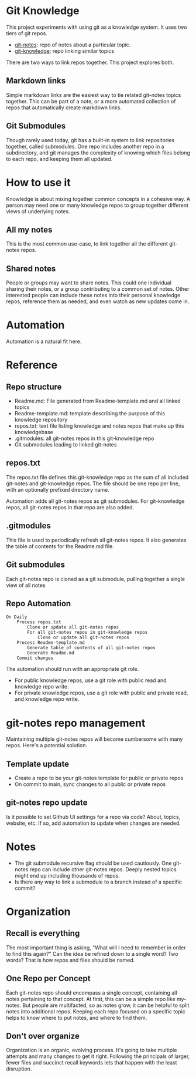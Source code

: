 # Git Knowledge
This project experiments with using git as a knowledge system. It uses two tiers of git repos.
* [git-notes](https://github.com/digitalreplica/git-notes): repo of notes about a particular topic.
* [git-knowledge](https://github.com/digitalreplica/git-knowledge): repo linking similar topics

There are two ways to link repos together. This project explores both.

##  Markdown links
Simple markdown links are the easiest way to tie related git-notes topics together. This can be part of a note, or a more automated collection of repos that automatically create markdown links.

## Git Submodules
Though rarely used today, git has a built-in system to link repositories together, called submodules. One repo includes another repo in a subdirectory, and git manages the complexity of knowing which files belong to each repo, and keeping them all updated.

# How to use it
Knowledge is about mixing together common concepts in a cohesive way. A person may need one or many knowledge repos to group together different views of underlying notes.

## All my notes
This is the most common use-case, to link together all the different git-notes repos.

## Shared notes
People or groups may want to share notes. This could one individual sharing their notes, or a group contributing to a common set of notes. Other interested people can include these notes into their personal knowledge repos, reference them as needed, and even watch as new updates come in.

# Automation
Automation is a natural fit here.

# Reference

## Repo structure
* Readme.md: File generated from Readme-template.md and all linked topics
* Readme-template.md: template describing the purpose of this knowledge repository
* repos.txt: text file listing knowledge and notes repos that make up this knowledgebase
* .gitmodules: all git-notes repos in this git-knowledge repo
* Git submodules leading to linked git-notes 

## repos.txt
The repos.txt file defines this git-knowledge repo as the sum of all included git-notes and git-knowledge repos. The file should be one repo per line, with an optionally prefixed directory name. 

Automation adds all git-notes repos as git submodules. For git-knowledge repos, all git-notes repos in that repo are also added.

## .gitmodules
This file is used to periodically refresh all git-notes repos. It also generates the table of contents for the Readme.md file.

## Git submodules
Each git-notes repo is cloned as a git submodule, pulling together a single view of all notes

## Repo Automation
```
On Daily
    Process repos.txt
        Clone or update all git-notes repos
        For all git-notes repos in git-knowledge repos
            Clone or update all git-notes repos
    Process Readme-template.md
        Generate table of contents of all git-notes repos
        Generate Readme.md
    Commit changes
```
The automation should run with an appropriate git role.
* For public knowledge repos, use a git role with public read and knowledge repo write.
* For private knowledge repos, use a git role with public and private read, and knowledge repo write.

# git-notes repo management
Maintaining multiple git-notes repos will become cumbersome with many repos. Here's a potential solution.

## Template update
* Create a repo to be your git-notes template for public or private repos
* On commit to main, sync changes to all public or private repos

## git-notes repo update
Is it possible to set Github UI settings for a repo via code? About, topics, website, etc. If so, add automation to update when changes are needed.

# Notes
* The git submodule recursive flag should be used cautiously. One git-notes repo can include other git-notes repos. Deeply nested topics might end up including thousands of repos.
* Is there any way to link a submodule to a branch instead of a specific commit?

# Organization

## Recall is everything
The most important thing is asking, "What will I need to remember in order to find this again?" Can the idea be refined down to a single word? Two words? That is how repos and files should be named.

## One Repo per Concept
Each git-notes repo should encompass a single concept, containing all notes pertaining to that concept. At first, this can be a simple repo like my-notes. But people are multifacted, so as notes grow, it can be helpful to split notes into additional repos. Keeping each repo focused on a specific topic helps to know where to put notes, and where to find them.

## Don't over organize
Organization is an organic, evolving process. It's going to take multiple attempts and many changes to get it right. Following the principals of larger, fewer files and succinct recall keywords lets that happen with the least disruption.
